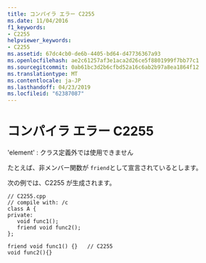 ```yaml
---
title: コンパイラ エラー C2255
ms.date: 11/04/2016
f1_keywords:
- C2255
helpviewer_keywords:
- C2255
ms.assetid: 67dc4cb0-de6b-4405-bd64-d47736367a93
ms.openlocfilehash: ae2c61257af3e1aca2d26ce5f8801999f7bb77c1
ms.sourcegitcommit: 0ab61bc3d2b6cfbd52a16c6ab2b97a8ea1864f12
ms.translationtype: MT
ms.contentlocale: ja-JP
ms.lasthandoff: 04/23/2019
ms.locfileid: "62387087"
---
```

# <a name="compiler-error-c2255"></a>コンパイラ エラー C2255

'element' : クラス定義外では使用できません

たとえば、非メンバー関数が `friend`として宣言されているとします。

次の例では、C2255 が生成されます。

```
// C2255.cpp
// compile with: /c
class A {
private:
   void func1();
   friend void func2();
};

friend void func1() {}   // C2255
void func2(){}
```